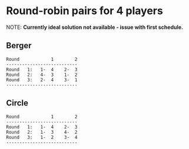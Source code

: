 # Round-robin pairs for 4 players

NOTE: **Currently ideal solution not available - issue with first schedule.**

## Berger

```
Round            1        2
---------------------------
Round   1:   1-  4    2-  3
Round   2:   4-  3    1-  2
Round   3:   2-  4    3-  1
---------------------------
```


## Circle

```
Round            1        2
---------------------------
Round   1:   1-  4    2-  3
Round   2:   1-  3    4-  2
Round   3:   1-  2    3-  4
---------------------------
```


